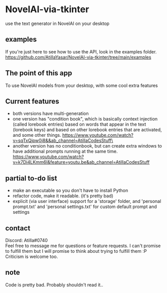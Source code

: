 # NovelAI-via-tkinter
 use the text generator in NovelAI on your desktop

## examples
If you're just here to see how to use the API, look in the examples folder. https://github.com/AtillaYasar/NovelAI-via-tkinter/tree/main/examples

## The point of this app
 To use NovelAI models from your desktop, with some cool extra features

## Current features
- both versions have multi-generation
- one version has "condition book", which is basically context injection (called lorebook entries) based on words that appear in the text (lorebook keys) and based on other lorebook entries that are activated, and some other things. https://www.youtube.com/watch?v=sqTxQjpw0j8&&ab_channel=AtillaCodesStuff\
- another version has no conditionbook, but can create extra windows to have additional prompts running at the same time. https://www.youtube.com/watch?v=k7Di4LKmm6I&feature=youtu.be&ab_channel=AtillaCodesStuff

## partial to-do list
- make an executable so you don't have to install Python
- refactor code, make it readable. (it's pretty bad)
- explicit (via user interface) support for a 'storage' folder, and 'personal prompt.txt' and 'personal settings.txt' for custom default prompt and settings

## contact
Discord: Atilla#0740  
Feel free to message me for questions or feature requests. I can't promise to fulfill them but I will promise to think about trying to fulfill them :P  
Criticism is welcome too.

## note
Code is pretty bad. Probably shouldn't read it..
